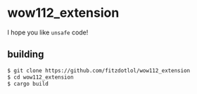 # wow112_extension

I hope you like `unsafe` code!

## building

```sh
$ git clone https://github.com/fitzdotlol/wow112_extension
$ cd wow112_extension
$ cargo build
```
